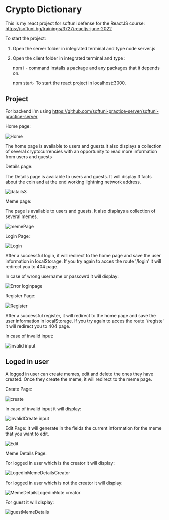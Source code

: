 
# Crypto Dictionary 

This is my react project for softuni defense for the ReactJS course: 
https://softuni.bg/trainings/3727/reactjs-june-2022

To start the project:

1. Open the server folder  in integrated terminal 
and type node server.js

2. Open the client folder  in integrated terminal 
and type :

      npm i - command installs a 
      package and any packages that it depends on.

      npm start- To start the react project in localhost:3000.
     
     
## Project

For backend i'm using 
https://github.com/softuni-practice-server/softuni-practice-server

Home page:

![Home](https://user-images.githubusercontent.com/19151979/185765361-e8868dd9-7d14-429f-97a1-08159b9a9425.PNG)


The home page is available to users and guests.It also displays a collection of several cryptocurrencies with an opportunity to read more information from users and guests

Details page:

The Details page is available to users and guests. It will display 3 facts about the coin and at the end working lightning network address.


![datails3](https://user-images.githubusercontent.com/19151979/185437086-145b6ff7-0d1d-402f-be8c-2831c3a03bb2.PNG)

Meme page:

The page is available to users and guests. It also displays a collection of several memes.

![memePage](https://user-images.githubusercontent.com/19151979/185765756-e195b12f-ea6a-4b79-b4bd-ce399754cc5b.PNG)



Login Page:


![Login](https://user-images.githubusercontent.com/19151979/185437912-8f11475a-f4ed-49da-9a20-ac0baa645e84.PNG)

After a successful login, it will redirect to the home page and save the user information in localStorage. If you try again to acces the route '/login'
it will redirect you to 404 page.

In case of wrong  username or passowrd it will display:

![Error loginpage](https://user-images.githubusercontent.com/19151979/185765437-904077ee-9460-491e-b5df-1e73b474e04c.PNG)



Register Page:

![Register](https://user-images.githubusercontent.com/19151979/185438433-3303bfeb-5623-45b4-aaaa-feda4afe7d66.PNG)

After a successful register, it will redirect to the home page and save the user information in localStorage. If you try again to acces the route '/registe'
it will redirect you to 404 page.

In case of invalid input:

![invalid input](https://user-images.githubusercontent.com/19151979/185765558-38bc2fd0-c3f3-418d-b2f8-e8116829c57c.PNG)



## Loged in user

A logged in user can create memes, edit and delete the ones they have created. Once they create the meme, it will redirect to the meme page.

Create Page:

![create](https://user-images.githubusercontent.com/19151979/185439925-ec799c0c-c215-44ca-916a-5b79066465e3.PNG)

In case of invalid input it will display:

![invalidCreate input](https://user-images.githubusercontent.com/19151979/185765625-e7afff0a-b823-4330-83f5-29c3ebbb797d.PNG)


Edit Page: It will generate in the fields the current information for the meme that you want to edit.

![Edit](https://user-images.githubusercontent.com/19151979/185439989-9196ee52-9cfe-45a6-ad6d-f5abb5cc4bc0.PNG)

Meme Details Page:

For logged in user which is the creator it will display:


![LogedinMemeDetailsCreator](https://user-images.githubusercontent.com/19151979/185765894-a3373c97-36d7-4528-9d8e-0373e020cadd.PNG)

For logged in user which is not the creator it will display:

![MemeDetailsLogedinNote creator](https://user-images.githubusercontent.com/19151979/185765933-39183791-0cd3-4379-acd4-c9a209cc9c8e.PNG)

For guest it will display:

![guestMemeDetails](https://user-images.githubusercontent.com/19151979/185765957-4e3ef915-8d0e-42e6-8eea-734dd9283824.PNG)




